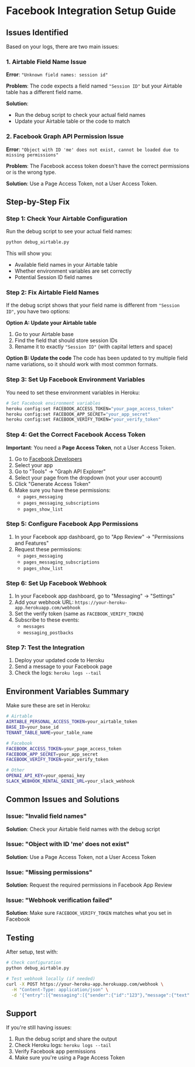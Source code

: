 # Facebook Integration Setup Guide

## Issues Identified

Based on your logs, there are two main issues:

### 1. Airtable Field Name Issue
**Error**: `"Unknown field names: session id"`

**Problem**: The code expects a field named `"Session ID"` but your Airtable table has a different field name.

**Solution**: 
- Run the debug script to check your actual field names
- Update your Airtable table or the code to match

### 2. Facebook Graph API Permission Issue
**Error**: `"Object with ID 'me' does not exist, cannot be loaded due to missing permissions"`

**Problem**: The Facebook access token doesn't have the correct permissions or is the wrong type.

**Solution**: Use a Page Access Token, not a User Access Token.

## Step-by-Step Fix

### Step 1: Check Your Airtable Configuration

Run the debug script to see your actual field names:

```bash
python debug_airtable.py
```

This will show you:
- Available field names in your Airtable table
- Whether environment variables are set correctly
- Potential Session ID field names

### Step 2: Fix Airtable Field Names

If the debug script shows that your field name is different from `"Session ID"`, you have two options:

**Option A: Update your Airtable table**
1. Go to your Airtable base
2. Find the field that should store session IDs
3. Rename it to exactly `"Session ID"` (with capital letters and space)

**Option B: Update the code**
The code has been updated to try multiple field name variations, so it should work with most common formats.

### Step 3: Set Up Facebook Environment Variables

You need to set these environment variables in Heroku:

```bash
# Set Facebook environment variables
heroku config:set FACEBOOK_ACCESS_TOKEN="your_page_access_token"
heroku config:set FACEBOOK_APP_SECRET="your_app_secret"
heroku config:set FACEBOOK_VERIFY_TOKEN="your_verify_token"
```

### Step 4: Get the Correct Facebook Access Token

**Important**: You need a **Page Access Token**, not a User Access Token.

1. Go to [Facebook Developers](https://developers.facebook.com/)
2. Select your app
3. Go to "Tools" → "Graph API Explorer"
4. Select your page from the dropdown (not your user account)
5. Click "Generate Access Token"
6. Make sure you have these permissions:
   - `pages_messaging`
   - `pages_messaging_subscriptions`
   - `pages_show_list`

### Step 5: Configure Facebook App Permissions

1. In your Facebook app dashboard, go to "App Review" → "Permissions and Features"
2. Request these permissions:
   - `pages_messaging`
   - `pages_messaging_subscriptions`
   - `pages_show_list`

### Step 6: Set Up Facebook Webhook

1. In your Facebook app dashboard, go to "Messaging" → "Settings"
2. Add your webhook URL: `https://your-heroku-app.herokuapp.com/webhook`
3. Set the verify token (same as `FACEBOOK_VERIFY_TOKEN`)
4. Subscribe to these events:
   - `messages`
   - `messaging_postbacks`

### Step 7: Test the Integration

1. Deploy your updated code to Heroku
2. Send a message to your Facebook page
3. Check the logs: `heroku logs --tail`

## Environment Variables Summary

Make sure these are set in Heroku:

```bash
# Airtable
AIRTABLE_PERSONAL_ACCESS_TOKEN=your_airtable_token
BASE_ID=your_base_id
TENANT_TABLE_NAME=your_table_name

# Facebook
FACEBOOK_ACCESS_TOKEN=your_page_access_token
FACEBOOK_APP_SECRET=your_app_secret
FACEBOOK_VERIFY_TOKEN=your_verify_token

# Other
OPENAI_API_KEY=your_openai_key
SLACK_WEBHOOK_RENTAL_GENIE_URL=your_slack_webhook
```

## Common Issues and Solutions

### Issue: "Invalid field names"
**Solution**: Check your Airtable field names with the debug script

### Issue: "Object with ID 'me' does not exist"
**Solution**: Use a Page Access Token, not a User Access Token

### Issue: "Missing permissions"
**Solution**: Request the required permissions in Facebook App Review

### Issue: "Webhook verification failed"
**Solution**: Make sure `FACEBOOK_VERIFY_TOKEN` matches what you set in Facebook

## Testing

After setup, test with:

```bash
# Check configuration
python debug_airtable.py

# Test webhook locally (if needed)
curl -X POST https://your-heroku-app.herokuapp.com/webhook \
  -H "Content-Type: application/json" \
  -d '{"entry":[{"messaging":[{"sender":{"id":"123"},"message":{"text":"test"}}]}]}'
```

## Support

If you're still having issues:
1. Run the debug script and share the output
2. Check Heroku logs: `heroku logs --tail`
3. Verify Facebook app permissions
4. Make sure you're using a Page Access Token
